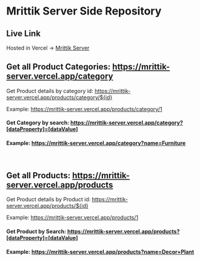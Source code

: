 # Mrittik Server Side Repository

## Live Link

Hosted in Vercel -> [Mrittik Server](https://mrittik-server.vercel.app/)

## Get all Product Categories: https://mrittik-server.vercel.app/category

Get Product details by category id: https://mrittik-server.vercel.app/products/category/${id}

Example: https://mrittik-server.vercel.app/products/category/1

#### Get Category by search: https://mrittik-server.vercel.app/category?[dataProperty]=[dataValue]

#### Example: https://mrittik-server.vercel.app/category?name=Furniture

<br>

## Get all Products: https://mrittik-server.vercel.app/products

Get Product details by Product id: https://mrittik-server.vercel.app/products/${id}

Example: https://mrittik-server.vercel.app/products/1

#### Get Product by Search: https://mrittik-server.vercel.app/products?[dataProperty]=[dataValue]

#### Example: https://mrittik-server.vercel.app/products?name=Decor+Plant
